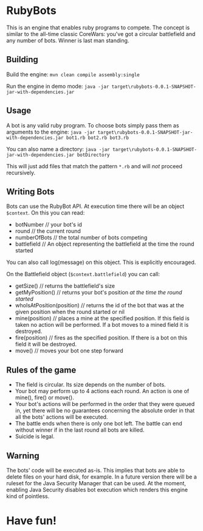 # RubyBots
This is an engine that enables ruby programs to compete. The concept is similar to the all-time classic CoreWars: you've got a circular battlefield and any number of bots. Winner is last man standing.

## Building
Build the engine: `mvn clean compile assembly:single`

Run the engine in demo mode: `java -jar target\rubybots-0.0.1-SNAPSHOT-jar-with-dependencies.jar`

## Usage
A bot is any valid ruby program. To choose bots simply pass them as arguments to the engine:
`java -jar target\rubybots-0.0.1-SNAPSHOT-jar-with-dependencies.jar bot1.rb bot2.rb bot3.rb`

You can also name a directory:
`java -jar target\rubybots-0.0.1-SNAPSHOT-jar-with-dependencies.jar botDirectory`

This will just add files that match the pattern `*.rb` and will *not* proceed recursively.

## Writing Bots
Bots can use the RubyBot API. At execution time there will be an object `$context`. On this you can read:
+ botNumber // your bot's id
+ round // the current round
+ numberOfBots // the total number of bots competing
+ battlefield // An object representing the battlefield at the time the round started

You can also call log(message) on this object. This is explicitly encouraged.

On the Battlefield object (`$context.battlefield`) you can call:
+ getSize() // returns the battlefield's size
+ getMyPosition() // returns your bot's position *at the time the round started*
+ whoIsAtPosition(position) // returns the id of the bot that was at the given position when the round started or nil
+ mine(position) // places a mine at the specified position. If this field is taken no action will be performed. If a bot moves to a mined field it is destroyed.
+ fire(position) // fires as the specified position. If there is a bot on this field it will be destroyed.
+ move() // moves your bot one step forward

## Rules of the game
+ The field is circular. Its size depends on the number of bots.
+ Your bot may perform up to 4 actions each round. An action is one of mine(), fire() or move().
+ Your bot's actions will be performed in the order that they were queued in, yet there will be no guarantees concerning the absolute order in that all the bots' actions will be executed.
+ The battle ends when there is only one bot left. The battle can end without winner if in the last round all bots are killed.
+ Suicide is legal.

## Warning
The bots' code will be executed as-is. This implies that bots are able to delete files on your hard disk, for example.
In a future version there will be a ruleset for the Java Security Manager that can be used. At the moment, enabling Java Security disables bot execution which renders this engine kind of pointless.

# Have fun!
